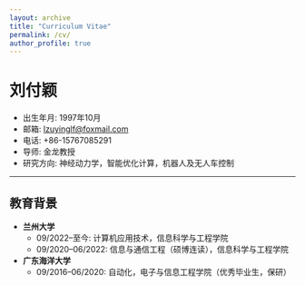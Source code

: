 ```yaml
---
layout: archive
title: "Curriculum Vitae"
permalink: /cv/
author_profile: true
---
```

# 刘付颖

- 出生年月: 1997年10月  
- 邮箱: [lzuyinglf@foxmail.com](mailto:lzuyinglf@foxmail.com)  
- 电话: +86-15767085291  
- 导师: 金龙教授  
- 研究方向: 神经动力学，智能优化计算，机器人及无人车控制  

---
## 教育背景
- **兰州大学**  
  - 09/2022–至今: 计算机应用技术，信息科学与工程学院  
  - 09/2020–06/2022: 信息与通信工程（硕博连读），信息科学与工程学院  
- **广东海洋大学**  
  - 09/2016–06/2020: 自动化，电子与信息工程学院（优秀毕业生，保研）
